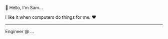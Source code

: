 :wave: Hello, I'm Sam...

I like it when computers do things for me. :heart:



---

Engineer @ ...

